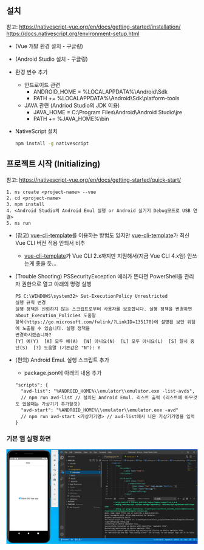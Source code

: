 

## 설치

참고:
https://nativescript-vue.org/en/docs/getting-started/installation/
https://docs.nativescript.org/environment-setup.html

* (Vue 개발 환경 설치 - 구글링)

* (Android Studio 설치 - 구글링)

* 환경 변수 추가

  * 안드로이드 관련
    * ANDROID_HOME = %LOCALAPPDATA%\Android\Sdk
    * PATH += %LOCALAPPDATA%\Android\Sdk\platform-tools
  * JAVA 관련 (Andriod Studio의 JDK 이용)
    * JAVA_HOME = C:\Program Files\Android\Android Studio\jre
    * PATH += %JAVA_HOME%\bin

* NativeScript 설치

  ```bash
  npm install -g nativescript
  ```


## 프로젝트 시작 (Initializing)
참고:
https://nativescript-vue.org/en/docs/getting-started/quick-start/

```
1. ns create <project-name> --vue
2. cd <project-name>
3. npm install
4. <Android Studio의 Android Emul 실행 or Android 실기기 Debug모드로 USB 연결>
5. ns run
```

* (참고) [vue-cli-template](https://github.com/nativescript-vue/vue-cli-template)를 이용하는 방법도 있지만 [vue-cli-template](https://github.com/nativescript-vue/vue-cli-template)가 최신 Vue CLI 버전 적용 안되서 비추
  
  * [vue-cli-template](https://github.com/nativescript-vue/vue-cli-template)가 Vue CLI 2.x까지만 지원해서(지금 Vue CLI 4.x임) 안쓰는게 좋을 듯...
  
* (Trouble Shooting) PSSecurityException 에러가 뜬다면
  PowerShell을 관리자 권한으로 열고 아래의 명령 실행

  ```
  PS C:\WINDOWS\system32> Set-ExecutionPolicy Unrestricted
  실행 규칙 변경
  실행 정책은 신뢰하지 않는 스크립트로부터 사용자를 보호합니다. 실행 정책을 변경하면 about_Execution_Policies 도움말
  항목(https://go.microsoft.com/fwlink/?LinkID=135170)에 설명된 보안 위험에 노출될 수 있습니다. 실행 정책을
  변경하시겠습니까?
  [Y] 예(Y)  [A] 모두 예(A)  [N] 아니요(N)  [L] 모두 아니요(L)  [S] 일시 중단(S)  [?] 도움말 (기본값은 "N"): Y
  ```

* (편의) Android Emul. 실행 스크립트 추가
  * package.json에 아래의 내용 추가

  ```
  "scripts": {
    "avd-list": "%ANDROID_HOME%\\emulator\\emulator.exe -list-avds",
    // npm run avd-list // 설치된 Android Emul. 리스트 출력 (리스트에 아무것도 없을때는 가상기기 추가할것)
    "avd-start": "%ANDROID_HOME%\\emulator\\emulator.exe -avd"
    // npm run avd-start <가상기기명> // avd-list에서 나온 가상기기명을 입력
  }
  ```



### 기본 앱 실행 화면

![image-20210515141544256](NativeScript_Vue_%ED%99%98%EA%B2%BD_%EC%84%B8%ED%8C%85.assets/image-20210515141544256.png)